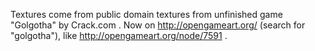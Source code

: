 Textures come from public domain textures from unfinished game "Golgotha" by Crack.com .
Now on http://opengameart.org/ (search for "golgotha"), like http://opengameart.org/node/7591 .
